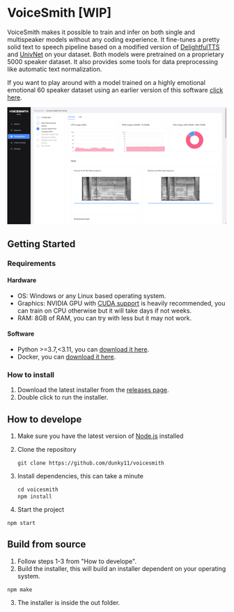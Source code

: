 # VoiceSmith [WIP]

VoiceSmith makes it possible to train and infer on both single and multispeaker models without any coding experience. It fine-tunes a pretty solid text to speech pipeline based on a modified version of [DelightfulTTS](https://arxiv.org/abs/2110.12612) and [UnivNet](https://arxiv.org/abs/2106.07889) on your dataset. Both models were pretrained on a proprietary 5000 speaker dataset. It also provides some tools for data preprocessing like automatic text normalization.

If you want to play around with a model trained on a highly emotional emotional 60 speaker dataset using an earlier version of this software [click here](https://colab.research.google.com/drive/1zh6w_TpEAyr_UIojiLmt4ZdYLWeap9mn#scrollTo=vQCA50dao0Mt).

<img src="/.media/hero.png">

## Getting Started

### Requirements

#### Hardware
* OS: Windows or any Linux based operating system.
* Graphics: NVIDIA GPU with [CUDA support](https://developer.nvidia.com/cuda-gpus) is heavily recommended, you can train on CPU otherwise but it will take days if not weeks.
* RAM: 8GB of RAM, you can try with less but it may not work.

#### Software
* Python >=3.7,<3.11, you can [download it here](https://www.python.org/downloads/).
* Docker, you can [download it here](https://docs.docker.com/get-docker/).

### How to install

1. Download the latest installer from the [releases page](https://github.com/dunky11/voicesmith/releases).
2. Double click to run the installer.

## How to develope

1. Make sure you have the latest version of [Node.js](https://nodejs.org/) installed
2. Clone the repository

   ```
   git clone https://github.com/dunky11/voicesmith
   ```
3. Install dependencies, this can take a minute

   ```
   cd voicesmith
   npm install
   ```
4. Start the project

  ```
  npm start
  ```
  
## Build from source

1. Follow steps 1-3 from "How to develope".
2. Build the installer, this will build an installer dependent on your operating system.
  ```
  npm make
  ```
3. The installer is inside the out folder.

